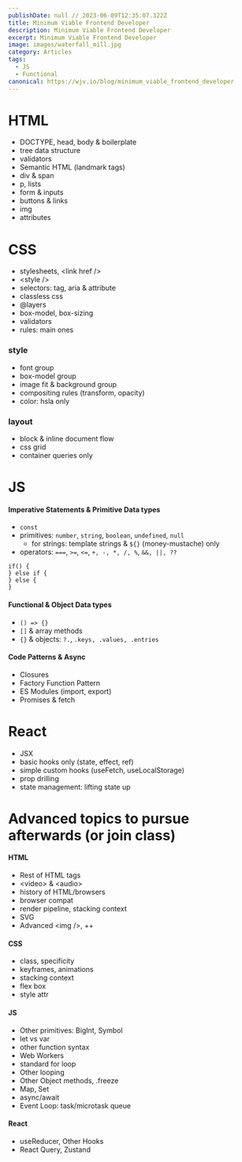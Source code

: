 ```yaml
---
publishDate: null // 2023-06-09T12:35:07.322Z
title: Minimum Viable Frontend Developer
description: Minimum Viable Frontend Developer
excerpt: Minimum Viable Frontend Developer
image: images/waterfall_mill.jpg
category: Articles
tags:
  - JS
  - Functional
canonical: https://wjv.io/blog/minimum_viable_frontend_developer
---
```


# HTML

- DOCTYPE, head, body & boilerplate
- tree data structure
- validators
- Semantic HTML (landmark tags)
- div & span
- p, lists
- form & inputs
- buttons & links
- img
- attributes

# CSS

- stylesheets, &lt;link href />
- &lt;style />
- selectors: tag, aria & attribute
- classless css
- @layers
- box-model, box-sizing
- validators
- rules: main ones

### style

- font group
- box-model group
- image fit & background group
- compositing rules (transform, opacity)
- color: hsla only

### layout

- block & inline document flow
- css grid
- container queries only

# JS

#### Imperative Statements & Primitive Data types
- `const`
- primitives: `number`, `string`, `boolean`, `undefined`, `null`
  - for strings: template strings & `${}` (money-mustache) only
- operators: `===`, `>=`, `<=`, `+, -, *, /, %`, `&&, ||, ??`

```
if() {
} else if {
} else {
}
```

#### Functional & Object Data types
- `() => {}`
- `[]` & array methods
- `{}` & objects: `?.`, `.keys, .values, .entries`

#### Code Patterns & Async
- Closures
- Factory Function Pattern
- ES Modules (import, export)
- Promises & fetch

# React

- JSX
- basic hooks only (state, effect, ref)
- simple custom hooks (useFetch, useLocalStorage)
- prop drilling
- state management: lifting state up


# Advanced topics to pursue afterwards (or join class)

#### HTML
- Rest of HTML tags
- &lt;video> & &lt;audio>
- history of HTML/browsers
- browser compat
- render pipeline, stacking context
- SVG
- Advanced &lt;img />, <picture> ++

#### CSS
- class, specificity
- keyframes, animations
- stacking context
- flex box
- style attr

#### JS
- Other primitives: BigInt, Symbol
- let vs var
- other function syntax
- Web Workers
- standard for loop
- Other looping
- Other Object methods, .freeze
- Map, Set
- async/await
- Event Loop: task/microtask queue

#### React
- useReducer, Other Hooks
- React Query, Zustand